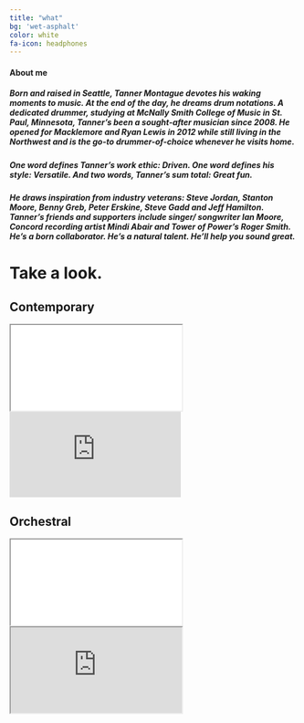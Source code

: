 ```yaml
---
title: "what"
bg: 'wet-asphalt'
color: white
fa-icon: headphones
---
```


#### About me

##### Born and raised in Seattle, Tanner Montague devotes his waking moments to music. At the end of the day, he dreams drum notations. A dedicated drummer, studying at McNally Smith College of Music in St. Paul, Minnesota, Tanner’s been a sought-after musician since 2008. He opened for Macklemore and Ryan Lewis in 2012 while still living in the Northwest and is the go-to drummer-of-choice whenever he visits home.


##### One word defines Tanner’s work ethic: Driven. One word defines his style: Versatile.  And two words, Tanner’s sum total: Great fun.


##### He draws inspiration from industry veterans: Steve Jordan, Stanton Moore, Benny Greb, Peter Erskine, Steve Gadd and Jeff Hamilton. Tanner’s friends and supporters include singer/ songwriter Ian Moore, Concord recording artist Mindi Abair and Tower of Power’s Roger Smith. He’s a born collaborator. He’s a natural talent. He’ll help you sound great.


# Take a look.

## Contemporary

<div class="icontain">
  <iframe src="//www.youtube.com/embed/yQx1kOOrM6w" allowfullscreen></iframe>
</div>

<div class="icontain">
  <iframe src="https://www.youtube.com/embed/KQ-ksjASfss?list=PLI0JZcjnXOCGRYUAI6mm1T6h0_uPVpILb" frameborder="0" allowfullscreen></iframe>
</div>

## Orchestral

<div class="icontain">
  <iframe src="//www.youtube.com/embed/qrEcFtwr0pc" allowfullscreen></iframe>
</div>

<div class="icontain">
  <iframe src="https://player.vimeo.com/video/47979043" webkitallowfullscreen mozallowfullscreen allowfullscreen></iframe>
</div>
